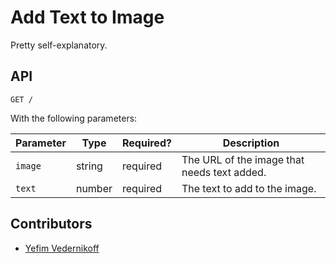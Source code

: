 Add Text to Image
==================

Pretty self-explanatory.

## API

````
GET /
````

With the following parameters:

| Parameter | Type   | Required? | Description |
|-----------|--------|-----------|-------------|
| `image`   | string | required  | The URL of the image that needs text added. |
| `text`    | number | required  | The text to add to the image. |

## Contributors

* [Yefim Vedernikoff](https://twitter.com/yefim)
